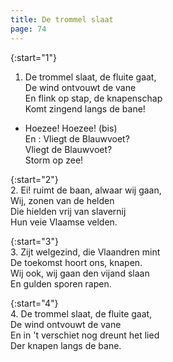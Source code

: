 ```yaml
---
title: De trommel slaat
page: 74
---  
```


{:start="1"}  
1. De trommel slaat, de fluite gaat,  
De wind ontvouwt de vane  
En flink op stap, de knapenschap  
Komt zingend langs de bane!  


- Hoezee! Hoezee! (bis)  
En : Vliegt de Blauwvoet?  
Vliegt de Blauwvoet?  
Storm op zee!  


{:start="2"}  
2. Ei! ruimt de baan, alwaar wij gaan,  
Wij, zonen van de helden  
Die hielden vrij van slavernij  
Hun veie Vlaamse velden.  


{:start="3"}  
3. Zijt welgezind, die Vlaandren mint  
De toekomst hoort ons, knapen.  
Wij ook, wij gaan den vijand slaan  
En gulden sporen rapen.  


{:start="4"}  
4. De trommel slaat, de fluite gaat,  
De wind ontvouwt de vane  
En in 't verschiet nog dreunt het lied  
Der knapen langs de bane.  